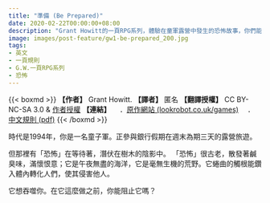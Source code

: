 ```yaml
---
title: "準備 (Be Prepared)"
date: 2020-02-22T00:00:00+08:00
description: "Grant Howitt的一頁RPG系列，體驗在童軍露營中發生的恐怖故事，你們能夠阻止那蠢蠢欲動的「恐怖」嗎？"
image: images/post-feature/gw1-be-prepared_200.jpg
tags: 
- 英文
- 一頁規則
- G.W.一頁RPG系列
- 恐怖
---
```

{{< boxmd >}}
**【作者】** Grant Howitt.
**【譯者】** 匿名
**【翻譯授權】** CC BY-NC-SA 3.0 & [作者授權](https://i.imgur.com/IIwihdK.png)
**【連結】**
　．[原作網站 (lookrobot.co.uk/games)](http://lookrobot.co.uk/games)
　．[中文規則 (pdf)](https://drive.google.com/file/d/1xWS-f3Pvj1q2_uobzO9pw2sw0WeqXLf6/view)
{{< /boxmd >}}

時代是1994年，你是一名童子軍。正參與銀行假期在週末為期三天的露營旅遊。

但那裡有「恐怖」在等待著，潛伏在樹木的陰影中。
「恐怖」很古老，散發著鹹臭味，滿懷恨意；它是午夜無盡的海洋，它是毫無生機的荒野。它蜷曲的觸根能鑽入體內轉化人們，使其侵害他人。

它想吞噬你。在它這麼做之前，你能阻止它嗎？